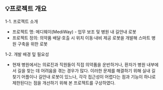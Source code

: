 ## 💡프로젝트 개요
1-1. 프로젝트 소개
- 프로젝트 명: 메디웨이(MediWay) - 업무 보조 및 병원 내 길안내 로봇
- 프로젝트 정의: 의약품 배달·호출 시 위치 이동·내비 제공 로봇을 개발해 스마트 병원 구축을 위한 로봇

1-2. 개발 배경 밒 필요성
- 현재 병원에서는 의료진과 직원들이 직접 의약품을 운반하거나, 환자가 병원 내부에서 길을 찾는 데 어려움을
  겪는 경우가 많다. 이러한 문제를 해결하기 위해 실내 길찾기 어플이나 길안내 로봇이 있느나, 각각 접근성이
  어렵다는 점과 기능이 하나로 제한된다는 점을 개선하기 위해 본 프로젝트를 구상하였다.
